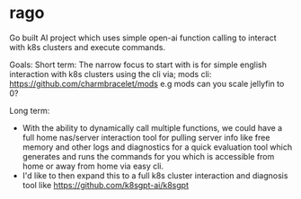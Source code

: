 # rago
Go built AI project which uses simple open-ai function calling to interact with k8s clusters and execute commands.

Goals:
Short term:
The narrow focus to start with is for simple english interaction with k8s clusters using the cli via;
mods cli: https://github.com/charmbracelet/mods
e.g mods can you scale jellyfin to 0?

Long term:
- With the ability to dynamically call multiple functions, we could have a full home nas/server interaction tool for pulling server info like free memory and other logs and diagnostics for a quick evaluation tool which generates and runs the commands for you which is accessible from home or away from home via easy cli.
- I'd like to then expand this to a full k8s cluster interaction and diagnosis tool like https://github.com/k8sgpt-ai/k8sgpt